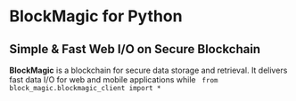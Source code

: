 # BlockMagic for Python
## Simple & Fast Web I/O on Secure Blockchain
**BlockMagic** is a blockchain for secure data storage and retrieval. It delivers fast data I/O for web and mobile applications while 
<code>
  from block_magic.blockmagic_client import *
</code>
